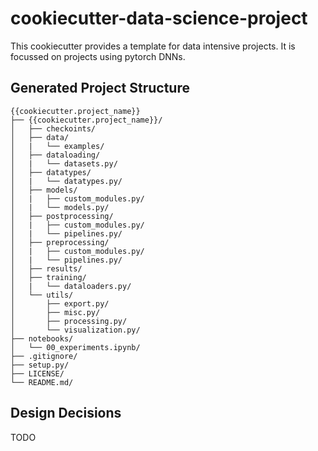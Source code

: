 # cookiecutter-data-science-project
This cookiecutter provides a template for data intensive projects. It is focussed on projects using pytorch DNNs. 

## Generated Project Structure
    {{cookiecutter.project_name}}
    ├── {{cookiecutter.project_name}}/
    │   ├── checkoints/
    │   ├── data/
    │   |   └── examples/
    │   ├── dataloading/
    │   |   └── datasets.py/
    │   ├── datatypes/
    │   |   └── datatypes.py/
    │   ├── models/
    │   |   ├── custom_modules.py/
    │   |   └── models.py/
    │   ├── postprocessing/
    │   |   ├── custom_modules.py/
    │   |   └── pipelines.py/
    │   ├── preprocessing/
    │   |   ├── custom_modules.py/
    │   |   └── pipelines.py/
    │   ├── results/
    │   ├── training/
    │   |   └── dataloaders.py/
    │   └── utils/
    │       ├── export.py/
    │       ├── misc.py/
    │       ├── processing.py/
    │       └── visualization.py/
    ├── notebooks/
    │   └── 00_experiments.ipynb/
    ├── .gitignore/
    ├── setup.py/
    ├── LICENSE/
    └── README.md/

## Design Decisions
TODO
